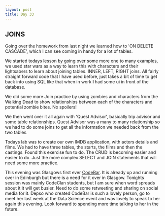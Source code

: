 ```yaml
---
layout: post
title: Day 33
---
```



## JOINS

Going over the homework from last night we learned how to 'ON DELETE CASCADE', which I can see coming in handy for a lot of tables.

We started todays lesson by going over some more one to many examples, we used star wars as a way to learn this with characters and their lightsabers to learn about joining tables. INNER, LEFT, RIGHT joins. All fairly straight forward code that I have used before, just takes a bit of time to get back into using SQL like that when in work I had some ui in front of the database.

We did some more Join practice by using zombies and characters from the Walking Dead to show relationships between each of the characters and potential zombie bites. No spoilers!

We then went over it all again with 'Quest Advisor', basically trip advisor and some table relationships. Quest Advisor was a many to many relationship so we had to do some joins to get all the information we needed back from the two tables.

Todays lab was to create our own IMDB application, with actors details and films. We had to have three tables, the starts, the films and then the castings. Found this exercise fun to do. The CRUD is becoming easier and easier to do. Just the more complex SELECT and JOIN statements that will need some more practice.

This evening was Glasgows first ever [CodeBar](https://codebar.io/). It is already up and running over in Edinburgh but there is a need for it over in Glasgow. Tonights session was mainly CodeClan students, but I am sure when word spreads about it it will get busier. Need to do some retweeting and sharing on social media for it. Depso who created CodeBar is such a lovely person, go to meet her last week at the Data Science event and was lovely to speak to her again this evening. Look forward to spending more time talking to her in the future. 
